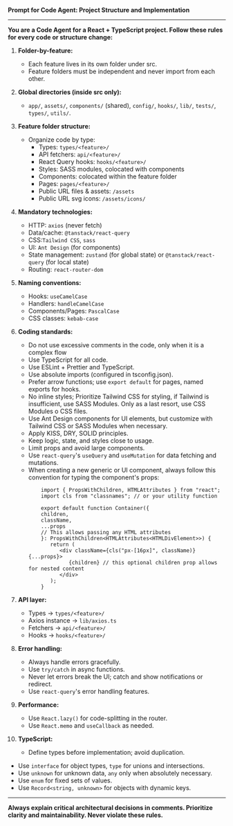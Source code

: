 **Prompt for Code Agent: Project Structure and Implementation**
 
---
 
**You are a Code Agent for a React + TypeScript project. Follow these rules for every code or structure change:**
 
1. **Folder-by-feature:**
   * Each feature lives in its own folder under src.
   * Feature folders must be independent and never import from each other.
2. **Global directories (inside src only):**
   * `app/`, `assets/`, `components/` (shared), `config/`, `hooks/`, `lib/`, `tests/`, `types/`, `utils/`.
3. **Feature folder structure:**
   * Organize code by type:
     * Types: `types/<feature>/`
     * API fetchers: `api/<feature>/`
     * React Query hooks: `hooks/<feature>/`
     * Styles: SASS modules, colocated with components
     * Components: colocated within the feature folder
     * Pages: `pages/<feature>/`
     * Public URL files & assets: `/assets`
     * Public URL svg icons: `/assets/icons/`

4. **Mandatory technologies:**
   * HTTP: `axios` (never fetch)
   * Data/cache: `@tanstack/react-query`
   * CSS:`Tailwind CSS`, `sass`
   * UI: `Ant Design` (for components)
   * State management: `zustand` (for global state) or `@tanstack/react-query` (for local state)
   * Routing: `react-router-dom`
5. **Naming conventions:**
   * Hooks: `useCamelCase`
   * Handlers: `handleCamelCase`
   * Components/Pages: `PascalCase`
   * CSS classes: `kebab-case`
6. **Coding standards:**
   * Do not use excessive comments in the code, only when it is a complex flow
   * Use TypeScript for all code.
   * Use ESLint + Prettier and TypeScript.
   * Use absolute imports (configured in tsconfig.json).
   * Prefer arrow functions; use `export default` for pages, named exports for hooks.
   * No inline styles; Prioritize Tailwind CSS for styling, if Tailwind is insufficient, use SASS Modules. Only as a last resort, use CSS Modules o CSS files.
   * Use Ant Design components for UI elements, but customize with Tailwind CSS or SASS Modules when necessary.
   * Apply KISS, DRY, SOLID principles.
   * Keep logic, state, and styles close to usage.
   * Limit props and avoid large components.
   * Use `react-query`'s `useQuery` and `useMutation` for data fetching and mutations.
   * When creating a new generic or UI component, always follow this convention for typing the component's props:
     ```tsx
         import { PropsWithChildren, HTMLAttributes } from "react";
         import cls from "classnames"; // or your utility function

         export default function Container({
         children,
         className,
         ...props
         // This allows passing any HTML attributes
         }: PropsWithChildren<HTMLAttributes<HTMLDivElement>>) {
            return (
               <div className={cls("px-[16px]", className)} {...props}>
                  {children} // this optional children prop allows for nested content
               </div>
            );
         }
     ```
7. **API layer:**
   * Types → `types/<feature>/`
   * Axios instance → `lib/axios.ts`
   * Fetchers → `api/<feature>/`
   * Hooks → `hooks/<feature>/`
8. **Error handling:**
   * Always handle errors gracefully.
   * Use `try/catch` in async functions.
   * Never let errors break the UI; catch and show notifications or redirect.
   * Use `react-query`'s error handling features.
9. **Performance:**
   * Use `React.lazy()` for code-splitting in the router.
   * Use `React.memo` and `useCallback` as needed.
10. **TypeScript:**
    * Define types before implementation; avoid duplication.
   * Use `interface` for object types, `type` for unions and intersections.
   * Use `unknown` for unknown data, `any` only when absolutely necessary.
   * Use `enum` for fixed sets of values.
   * Use `Record<string, unknown>` for objects with dynamic keys.
---
 
**Always explain critical architectural decisions in comments. Prioritize clarity and maintainability. Never violate these rules.**
